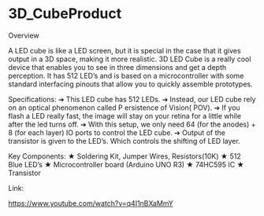 # 3D_CubeProduct 
Overview

A LED cube is like a LED screen, but it is special in the case that it gives output in a 3D space, making it more realistic. 3D LED Cube is a really cool device that enables you to see in three dimensions and get a depth perception. It has 512 LED’s and is based on a microcontroller with some standard interfacing pinouts that allow you to quickly assemble prototypes.


Specifications:
➔ This LED cube has 512 LEDs.
➔ Instead, our LED cube rely on an optical phenomenon called P ersistence of
Vision( POV).
➔ If you flash a LED really fast, the image will stay on your retina for a little while after the
led turns off.
➔ With this setup, we only need 64 (for the anodes) + 8 (for each layer) IO ports to
control the LED cube.
➔ Output of the transistor is given to the LED’s. Which controls the shifting of LED layer.
 
 
 
 Key Components: 
★ Soldering Kit, Jumper Wires, Resistors(10K) ★ 512 Blue LED’s
★ Microcontroller board (Arduino UNO R3)
★ 74HC595 IC
★ Transistor

Link:

https://www.youtube.com/watch?v=q4I1nBXaMmY

